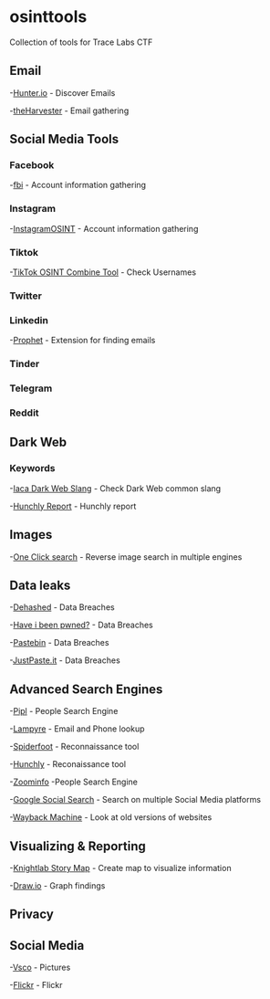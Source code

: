 # osinttools

Collection of tools for Trace Labs CTF

## Email
-[Hunter.io](https://hunter.io/) - Discover Emails

-[theHarvester](https://github.com/laramies/theHarvester) - Email gathering


## Social Media Tools
### Facebook
-[fbi](https://github.com/xHak9x/fbi) - Account information gathering 

### Instagram
-[InstagramOSINT](https://github.com/sc1341/InstagramOSINT) - Account information gathering

### Tiktok
-[TikTok OSINT Combine Tool](https://www.osintcombine.com/tiktok-quick-search) - Check Usernames

### Twitter

### Linkedin
-[Prophet](https://chrome.google.com/webstore/detail/prophet/alikckkmddkoooodkchoheabgakpopmg?hl=es) - Extension for finding emails

### Tinder

### Telegram

### Reddit

## Dark Web
### Keywords
-[Iaca Dark Web Slang](https://iaca-darkweb-tools.com/reference-works/) - Check Dark Web common slang

-[Hunchly Report](https://www.hunch.ly/darkweb-osint/) - Hunchly report

## Images
-[One Click search](https://chrome.google.com/webstore/detail/one-click-reverse-image-s/pdlkdjkniakkdcefhpcnmengcnpbiick?hl=es-419&authuser=1) - Reverse image search in multiple engines

## Data leaks
-[Dehashed](https://www.dehashed.com/) - Data Breaches

-[Have i been pwned?](https://haveibeenpwned.com/) - Data Breaches 

-[Pastebin](https://pastebin.com/) - Data Breaches

-[JustPaste.it](https://justpaste.it/) - Data Breaches

## Advanced Search Engines
-[Pipl](https://pipl.com/) - People Search Engine

-[Lampyre](https://lampyre.io/) - Email and Phone lookup

-[Spiderfoot](https://www.spiderfoot.net/) - Reconnaissance tool 

-[Hunchly](https://www.hunch.ly/) - Reconaissance tool

-[Zoominfo](https://www.zoominfo.com/) -People Search Engine

-[Google Social Search](https://www.social-searcher.com/google-social-search/) - Search on multiple Social Media platforms

-[Wayback Machine](https://archive.org/web/) - Look at old versions of websites

## Visualizing & Reporting
-[Knightlab Story Map](https://storymap.knightlab.com/) - Create map to visualize information

-[Draw.io](draw.io) - Graph findings

## Privacy

## Social Media
-[Vsco](https://vsco.co/) - Pictures 

-[Flickr](https://www.flickr.com/) - Flickr
